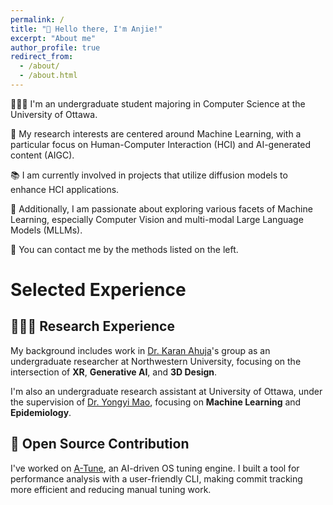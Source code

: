 ```yaml
---
permalink: /
title: "👋 Hello there, I'm Anjie!"
excerpt: "About me"
author_profile: true
redirect_from:
  - /about/
  - /about.html
---
```


🧑🏻‍💻 I'm an undergraduate student majoring in Computer Science at the University of Ottawa.

🔬 My research interests are centered around Machine Learning, with a particular focus on Human-Computer Interaction (HCI) and AI-generated content (AIGC).

📚 I am currently involved in projects that utilize diffusion models to enhance HCI applications.

🥰 Additionally, I am passionate about exploring various facets of Machine Learning, especially Computer Vision and multi-modal Large Language Models (MLLMs).

🎃 You can contact me by the methods listed on the left.

# Selected Experience

## 👨🏻‍🔬 Research Experience

My background includes work in [Dr. Karan Ahuja](https://karan-ahuja.com/)'s group as an undergraduate researcher at Northwestern University, focusing on the intersection of **XR**, **Generative AI**, and **3D Design**.

I'm also an undergraduate research assistant at University of Ottawa, under the supervision of [Dr. Yongyi Mao](https://www.eecs.uottawa.ca/~yymao/), focusing on **Machine Learning** and **Epidemiology**.

## 🤖 Open Source Contribution

I've worked on [A-Tune](https://gitee.com/openeuler/A-Tune), an AI-driven OS tuning engine. I built a tool for performance analysis with a user-friendly CLI, making commit tracking more efficient and reducing manual tuning work.
